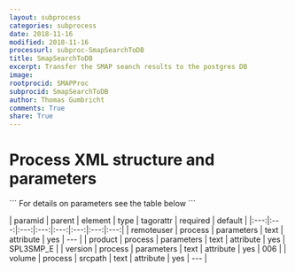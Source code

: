 ```yaml
---
layout: subprocess
categories: subprocess
date: 2018-11-16
modified: 2018-11-16
processurl: subproc-SmapSearchToDB
title: SmapSearchToDB
excerpt: Transfer the SMAP seanch results to the postgres DB
image: 
rootprocid: SMAPProc
subprocid: SmapSearchToDB
author: Thomas Gumbricht
comments: True
share: True
---
```


<h1 class='foot-description'>Process XML structure and parameters</h1>
```
For details on parameters see the table below
<?xml version="1.0" ?>
<process>
  <!--Generated from python-->
  <userproj plotid="yourplotid" projectid="yourprojectid" siteid="yoursiteid" system="systemid" tractid="yourtractid" userid="youruserid"/>
  <period endday="DD" endmonth="MM" endyear="YYYY" seasonendday="DD" seasonendmonth="MM" seasonstartday="DD" seasonstartmonth="MM" startday="DD" startmonth="MM" startyear="YYYY" timestep="timestep"/>
  <parameters product="txtstring" remoteuser="txtstring" version="txtstring"/>
  <srcpath volume="txtstring"/>
</process>
```

| paramid | parent | element | type | tagorattr | required | default |
|:---:|:---:|:---:|:---:|:---:|:---:|:---:|:---:|
| remoteuser | process | parameters | text | attribute | yes | --- |
| product | process | parameters | text | attribute | yes | SPL3SMP_E |
| version | process | parameters | text | attribute | yes | 006 |
| volume | process | srcpath | text | attribute | yes | --- |
